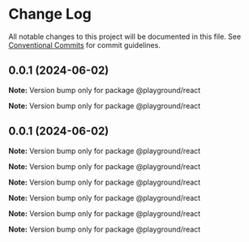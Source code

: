# Change Log

All notable changes to this project will be documented in this file.
See [Conventional Commits](https://conventionalcommits.org) for commit guidelines.

## 0.0.1 (2024-06-02)

**Note:** Version bump only for package @playground/react

**Note:** Version bump only for package @playground/react

## 0.0.1 (2024-06-02)

**Note:** Version bump only for package @playground/react

**Note:** Version bump only for package @playground/react

**Note:** Version bump only for package @playground/react

**Note:** Version bump only for package @playground/react

**Note:** Version bump only for package @playground/react

**Note:** Version bump only for package @playground/react
